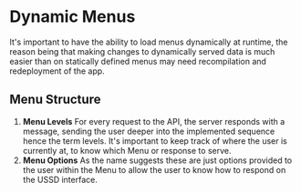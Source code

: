 # Dynamic Menus

It's important to have the ability to load menus dynamically at runtime, the reason being that making changes to dynamically served data is much easier than on statically defined menus may need recompilation and redeployment of the app.

## Menu Structure

1. **Menu Levels**
   For every request to the API, the server responds with a message, sending the user deeper into the implemented sequence hence the term levels. It's important to keep track of where the user is currently at, to know which Menu or response to serve.
2. **Menu Options**
   As the name suggests these are just options provided to the user within the Menu to allow the user to know how to respond on the USSD interface.
